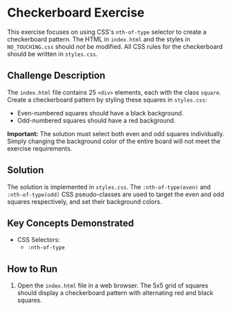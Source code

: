 # Checkerboard Exercise

This exercise focuses on using CSS's `nth-of-type` selector to create a checkerboard pattern.  The HTML in `index.html` and the styles in `NO_TOUCHING.css` should *not* be modified. All CSS rules for the checkerboard should be written in `styles.css`.

## Challenge Description

The `index.html` file contains 25 `<div>` elements, each with the class `square`. Create a checkerboard pattern by styling these squares in `styles.css`:

*   Even-numbered squares should have a black background.
*   Odd-numbered squares should have a red background.

**Important:** The solution must select both even and odd squares individually.  Simply changing the background color of the entire board will not meet the exercise requirements.

## Solution

The solution is implemented in `styles.css`.  The `:nth-of-type(even)` and `:nth-of-type(odd)` CSS pseudo-classes are used to target the even and odd squares respectively, and set their background colors.

## Key Concepts Demonstrated

*   CSS Selectors:
    *   `:nth-of-type`

## How to Run

1.  Open the `index.html` file in a web browser.  The 5x5 grid of squares should display a checkerboard pattern with alternating red and black squares.
